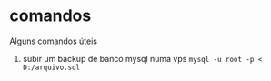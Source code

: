 # comandos
Alguns comandos úteis


1. subir um backup de banco mysql numa vps 
  ``` mysql -u root -p < D:/arquivo.sql ```
